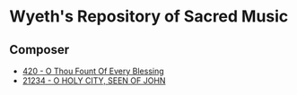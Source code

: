# Wyeth's Repository of Sacred Music

## Composer

- [420 - O Thou Fount Of Every Blessing](/hymns/420.md)
- [21234 - O HOLY CITY, SEEN OF JOHN](/hymns/21234.md)

